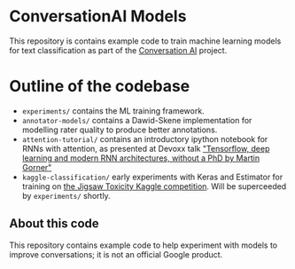 # ConversationAI Models

This repository is contains example code to train machine learning models for text classification as part of the [Conversation AI](https://conversationai.github.io/) project.

# Outline of the codebase

* `experiments/` contains the ML training framework.
* `annotator-models/` contains a Dawid-Skene implementation for modelling rater quality to produce better annotations.
* `attention-tutorial/` contains an introductory ipython notebook for RNNs with attention, as presented at Devoxx talk ["Tensorflow, deep learning and modern RNN architectures, without a PhD by Martin Gorner"](https://www.youtube.com/watch?v=pzOzmxCR37I)
* `kaggle-classification/` early experiments with Keras and Estimator for training on [the Jigsaw Toxicity Kaggle competition](https://www.kaggle.com/c/jigsaw-toxic-comment-classification-challenge). Will be superceeded by `experiments/` shortly.

## About this code

This repository contains example code to help experiment with models to improve conversations; it is not an official Google product.
